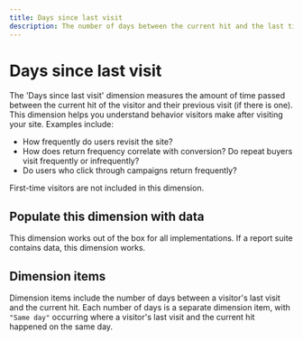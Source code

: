 ```yaml
---
title: Days since last visit
description: The number of days between the current hit and the last time they visited.
---
```


# Days since last visit

The 'Days since last visit' dimension measures the amount of time passed between the current hit of the visitor and their previous visit (if there is one). This dimension helps you understand behavior visitors make after visiting your site. Examples include:

* How frequently do users revisit the site? 
* How does return frequency correlate with conversion? Do repeat buyers visit frequently or infrequently? 
* Do users who click through campaigns return frequently?

First-time visitors are not included in this dimension.

## Populate this dimension with data

This dimension works out of the box for all implementations. If a report suite contains data, this dimension works.

## Dimension items

Dimension items include the number of days between a visitor's last visit and the current hit. Each number of days is a separate dimension item, with `"Same day"` occurring where a visitor's last visit and the current hit happened on the same day.
